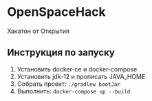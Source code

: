 # OpenSpaceHack
Хакатон от Открытия
## Инструкция по запуску
1. Установить docker-ce и docker-compose
2. Установить jdk-12 и прописать JAVA_HOME
3. Собрать проект: ```./gradlew bootJar ```
4. Выполнить: ```docker-compose up --build```
